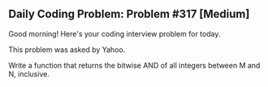 ## Daily Coding Problem: Problem #317 [Medium]

Good morning! Here's your coding interview problem for today.

This problem was asked by Yahoo.

Write a function that returns the bitwise AND of all integers between M and N, inclusive.
